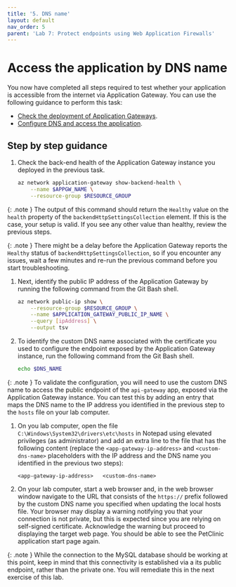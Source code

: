 ```yaml
---
title: '5. DNS name'
layout: default
nav_order: 5
parent: 'Lab 7: Protect endpoints using Web Application Firewalls'
---
```


# Access the application by DNS name

You now have completed all steps required to test whether your application is accessible from the internet via Application Gateway. You can use the following guidance to perform this task:

- [Check the deployment of Application Gateways](https://docs.microsoft.com/azure/spring-cloud/expose-apps-gateway-end-to-end-tls?tabs=self-signed-cert%2Cself-signed-cert-2#check-the-deployment-of-application-gateway).
- [Configure DNS and access the application](https://docs.microsoft.com/azure/spring-cloud/expose-apps-gateway-end-to-end-tls?tabs=self-signed-cert%2Cself-signed-cert-2#configure-dns-and-access-the-application).

## Step by step guidance

1. Check the back-end health of the Application Gateway instance you deployed in the previous task.

   ```bash
   az network application-gateway show-backend-health \
       --name $APPGW_NAME \
       --resource-group $RESOURCE_GROUP
   ```

 {: .note }
The output of this command should return the `Healthy` value on the `health` property of the `backendHttpSettingsCollection` element. If this is the case, your setup is valid. If you see any other value than healthy, review the previous steps.

 {: .note }
There might be a delay before the Application Gateway reports the `Healthy` status of `backendHttpSettingsCollection`, so if you encounter any issues, wait a few minutes and re-run the previous command before you start troubleshooting.

1. Next, identify the public IP address of the Application Gateway by running the following command from the Git Bash shell.

   ```bash
   az network public-ip show \
       --resource-group $RESOURCE_GROUP \
       --name $APPLICATION_GATEWAY_PUBLIC_IP_NAME \
       --query [ipAddress] \
       --output tsv
   ```

1. To identify the custom DNS name associated with the certificate you used to configure the endpoint exposed by the Application Gateway instance, run the following command from the Git Bash shell.

   ```bash
   echo $DNS_NAME
   ```

 {: .note }
To validate the configuration, you will need to use the custom DNS name to access the public endpoint of the `api-gateway` app, exposed via the Application Gateway instance. You can test this by adding an entry that maps the DNS name to the IP address you identified in the previous step to the `hosts` file on your lab computer.

1. On you lab computer, open the file `C:\Windows\System32\drivers\etc\hosts` in Notepad using elevated privileges (as administrator) and add an extra line to the file that has the following content (replace the `<app-gateway-ip-address>` and `<custom-dns-name>` placeholders with the IP address and the DNS name you identified in the previous two steps):

   ```text
   <app-gateway-ip-address>   <custom-dns-name>
   ```

1. On your lab computer, start a web browser and, in the web browser window navigate to the URL that consists of the `https://` prefix followed by the custom DNS name you specified when updating the local hosts file. Your browser may display a warning notifying you that your connection is not private, but this is expected since you are relying on self-signed certificate. Acknowledge the warning but proceed to displaying the target web page. You should be able to see the PetClinic application start page again.

 {: .note }
While the connection to the MySQL database should be working at this point, keep in mind that this connectivity is established via a its public endpoint, rather than the private one. You will remediate this in the next exercise of this lab.
